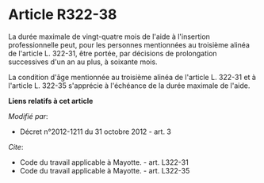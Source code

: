 # Article R322-38

La durée maximale de vingt-quatre mois de l'aide à l'insertion professionnelle peut, pour les personnes mentionnées au
troisième alinéa de l'article L. 322-31, être portée, par décisions de prolongation successives d'un an au plus, à soixante
mois. 

La condition d'âge mentionnée au troisième alinéa de l'article L. 322-31 et à l'article L. 322-35 s'apprécie à l'échéance de
la durée maximale de l'aide.

**Liens relatifs à cet article**

_Modifié par_:

  - Décret n°2012-1211 du 31 octobre 2012 - art. 3

_Cite_:

  - Code du travail applicable à Mayotte. - art. L322-31
  - Code du travail applicable à Mayotte. - art. L322-35
